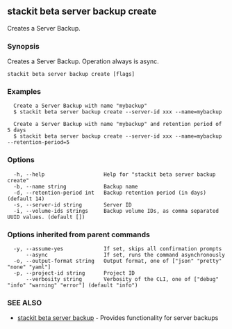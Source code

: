 ## stackit beta server backup create

Creates a Server Backup.

### Synopsis

Creates a Server Backup. Operation always is async.

```
stackit beta server backup create [flags]
```

### Examples

```
  Create a Server Backup with name "mybackup"
  $ stackit beta server backup create --server-id xxx --name=mybackup

  Create a Server Backup with name "mybackup" and retention period of 5 days
  $ stackit beta server backup create --server-id xxx --name=mybackup --retention-period=5
```

### Options

```
  -h, --help                   Help for "stackit beta server backup create"
  -b, --name string            Backup name
  -d, --retention-period int   Backup retention period (in days) (default 14)
  -s, --server-id string       Server ID
  -i, --volume-ids strings     Backup volume IDs, as comma separated UUID values. (default [])
```

### Options inherited from parent commands

```
  -y, --assume-yes             If set, skips all confirmation prompts
      --async                  If set, runs the command asynchronously
  -o, --output-format string   Output format, one of ["json" "pretty" "none" "yaml"]
  -p, --project-id string      Project ID
      --verbosity string       Verbosity of the CLI, one of ["debug" "info" "warning" "error"] (default "info")
```

### SEE ALSO

* [stackit beta server backup](./stackit_beta_server_backup.md)	 - Provides functionality for server backups


